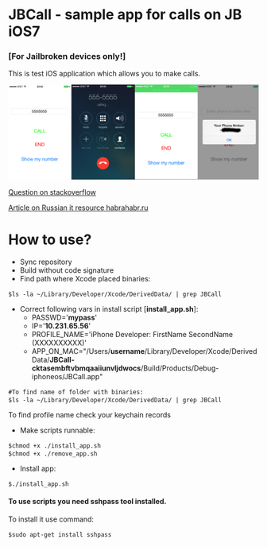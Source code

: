 JBCall - sample app for calls on JB iOS7
=======

###  [For Jailbroken devices only!]

This is test iOS application which allows you to make calls.

![Demo screens](./demo.png)

[Question on stackoverflow][32866c8e]

  [32866c8e]: http://stackoverflow.com/questions/19504478/ios-7-how-to-get-own-number-via-private-api "Question on stackoverflow"

[Article on Russian it resource habrahabr.ru][ebc3b318]

  [ebc3b318]: http://habrahabr.ru/post/233295/ "Article on russian it resource habrahabr.ru"

# How to use?

* Sync repository
* Build without code signature
* Find path where Xcode placed binaries:
```
$ls -la ~/Library/Developer/Xcode/DerivedData/ | grep JBCall
```
* Correct following vars in install script [**install_app.sh**]:
    * PASSWD='**mypass**'
    * IP='**10.231.65.56**'
    * PROFILE_NAME='iPhone Developer: FirstName  SecondName (XXXXXXXXXX)'
    * APP_ON_MAC="/Users/**username**/Library/Developer/Xcode/DerivedData/**JBCall-cktasembftvbmqaaiiunvljdwocs**/Build/Products/Debug-iphoneos/JBCall.app"
```
#To find name of folder with binaries:
$ls -la ~/Library/Developer/Xcode/DerivedData/ | grep JBCall
```
  To find profile name check your keychain records
* Make scripts runnable:
```
$chmod +x ./install_app.sh
$chmod +x ./remove_app.sh
```
* Install app:
```
$./install_app.sh
```

#### To use scripts you need **sshpass** tool installed.
To install it use command:
```
$sudo apt-get install sshpass
```

